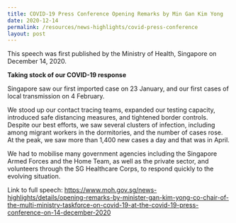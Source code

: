 ```yaml
---
title: COVID-19 Press Conference Opening Remarks by Min Gan Kim Yong
date: 2020-12-14
permalink: /resources/news-highlights/covid-press-conference
layout: post
---
```


This speech was first published by the Ministry of Health, Singapore on December 14, 2020.

**Taking stock of our COVID-19 response**

Singapore saw our first imported case on 23 January, and our first cases of local transmission on 4 February. 

We stood up our contact tracing teams, expanded our testing capacity, introduced safe distancing measures, and tightened border controls.  Despite our best efforts, we saw several clusters of infection, including among migrant workers in the dormitories, and the number of cases rose. At the peak, we saw more than 1,400 new cases  a day and that was in April. 

We had to mobilise many government agencies including the Singapore Armed Forces and the Home Team, as well as the private sector, and volunteers through the SG Healthcare Corps, to respond quickly to the evolving situation.

Link to full speech: https://www.moh.gov.sg/news-highlights/details/opening-remarks-by-minister-gan-kim-yong-co-chair-of-the-multi-ministry-taskforce-on-covid-19-at-the-covid-19-press-conference-on-14-december-2020